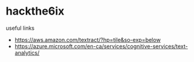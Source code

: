 # hackthe6ix

useful links
- https://aws.amazon.com/textract/?hp=tile&so-exp=below
- https://azure.microsoft.com/en-ca/services/cognitive-services/text-analytics/
